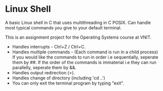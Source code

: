# Linux Shell
A basic Linux shell in C that uses multithreading in C POSIX. Can handle most typical commands you give to your default terminal. 

This is an assignment project for the Operating Systems course at VNIT.

- Handles interrupts - Ctrl+Z / Ctrl+C.
- Handles multiple commands - (Each command is run in a child process)
  If you would like the commands to run in order i.e sequentially, seperate them by ##.
  If the order of the commands is immaterial i.e they can run parallelly, seperate them by &&.
- Handles output redirection (>).
- Handles change of directory (including 'cd ..')
- You can only exit the terminal program by typing "exit".
